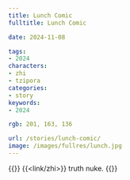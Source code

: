 ```yaml
---
title: Lunch Comic
fulltitle: Lunch Comic

date: 2024-11-08

tags:
- 2024
characters:
- zhi
- tzipora
categories:
- story
keywords:
- 2024

rgb: 201, 163, 136

url: /stories/lunch-comic/
image: /images/fullres/lunch.jpg
---
```

{{<note caption>}}
{{<link/zhi>}} truth nuke.
{{</note>}}